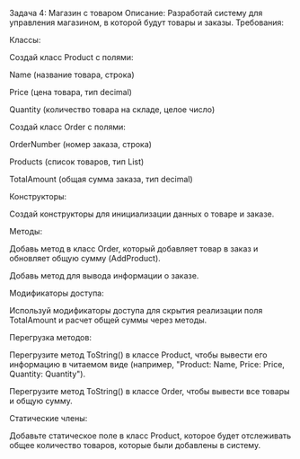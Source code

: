 Задача 4: Магазин с товаром
Описание: Разработай систему для управления магазином, в которой будут товары и заказы.
Требования:

Классы:

Создай класс Product с полями:

Name (название товара, строка)

Price (цена товара, тип decimal)

Quantity (количество товара на складе, целое число)

Создай класс Order с полями:

OrderNumber (номер заказа, строка)

Products (список товаров, тип List<Product>)

TotalAmount (общая сумма заказа, тип decimal)

Конструкторы:

Создай конструкторы для инициализации данных о товаре и заказе.

Методы:

Добавь метод в класс Order, который добавляет товар в заказ и обновляет общую сумму (AddProduct).

Добавь метод для вывода информации о заказе.

Модификаторы доступа:

Используй модификаторы доступа для скрытия реализации поля TotalAmount и расчет общей суммы через методы.

Перегрузка методов:

Перегрузите метод ToString() в классе Product, чтобы вывести его информацию в читаемом виде (например, "Product: Name, Price: Price, Quantity: Quantity").

Перегрузите метод ToString() в классе Order, чтобы вывести все товары и общую сумму.

Статические члены:

Добавьте статическое поле в класс Product, которое будет отслеживать общее количество товаров, которые были добавлены в систему.